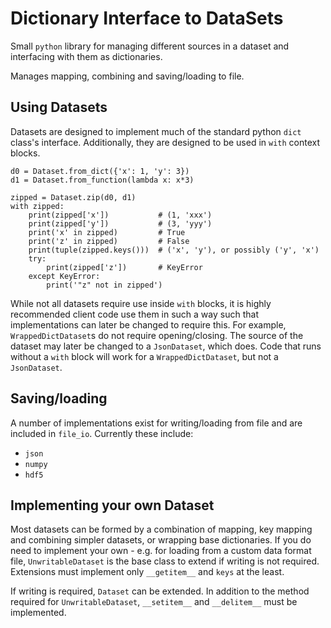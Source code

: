 # Dictionary Interface to DataSets
Small `python` library for managing different sources in a dataset and interfacing with them as dictionaries.

Manages mapping, combining and saving/loading to file.

## Using Datasets
Datasets are designed to implement much of the standard python `dict` class's interface. Additionally, they are designed to be used in `with` context blocks.

```
d0 = Dataset.from_dict({'x': 1, 'y': 3})
d1 = Dataset.from_function(lambda x: x*3)

zipped = Dataset.zip(d0, d1)
with zipped:
    print(zipped['x'])           # (1, 'xxx')
    print(zipped['y'])           # (3, 'yyy')
    print('x' in zipped)         # True
    print('z' in zipped)         # False
    print(tuple(zipped.keys()))  # ('x', 'y'), or possibly ('y', 'x')
    try:
        print(zipped['z'])       # KeyError
    except KeyError:
        print('"z" not in zipped')
```

While not all datasets require use inside `with` blocks, it is highly recommended client code use them in such a way such that implementations can later be changed to require this. For example, `WrappedDictDataset`s do not require opening/closing. The source of the dataset may later be changed to a `JsonDataset`, which does. Code that runs without a `with` block will work for a `WrappedDictDataset`, but not a `JsonDataset`.

## Saving/loading
A number of implementations exist for writing/loading from file and are included in `file_io`. Currently these include:
* `json`
* `numpy`
* `hdf5`

## Implementing your own Dataset
Most datasets can be formed by a combination of mapping, key mapping and combining simpler datasets, or wrapping base dictionaries. If you do need to implement your own - e.g. for loading from a custom data format file, `UnwritableDataset` is the base class to extend if writing is not required. Extensions must implement only `__getitem__` and `keys` at the least.

If writing is required, `Dataset` can be extended. In addition to the method required for `UnwritableDataset`, `__setitem__` and `__delitem__` must be implemented.
